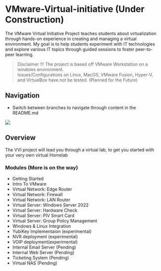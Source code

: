 # VMware-Virtual-initiative (Under Construction)

The VMware Virtual Initiative Project teaches students about virtualization through hands-on experience in creating and managing a virtual environment. My goal is to help students experiment with IT technologies and explore various IT topics through guided sessions to foster peer-to-peer learning.

> Disclaimer !!!
The project is based off VMware Workstation on a windows environment.<br>
Issues/Configurations on Linux, MacOS, VMware Fusion, Hyper-V, and VirtualBox have not be tested. (Planned for the Future)
## Navigation
- Switch between branches to navigate through content in the README.md
<img src="navi.gif">

## Overview
The VVI project will lead you through a virtual lab, to get you started with your very own virtual Homelab 

### Modules (More is on the way)

- Getting Started
- Intro To VMware
- Virtual Network: Edge Router
- Virtual Network: Firewall
- Virtual Network: LAN Router
- Virtual Server: Windows Server 2022
- Virtual Server: Hardware Check
- Virtual Server: PIV Smart Card 
- Virtual Server: Group Policy Management
- Windows & Linux Integration
- YubiKey Implementaion (experimental)
- NVR deployment (experimental)
- VOIP deployment(experimental)
- Internal Email Server (Pending)
- Internal Web Server (Pending)
- Ticketing System (Pending)
- Virtual NAS (Pending)


